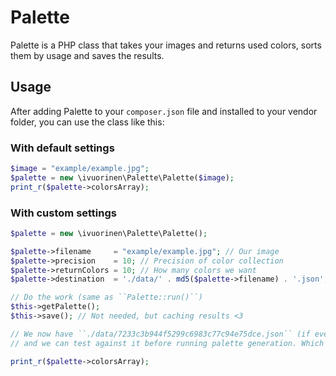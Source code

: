 Palette
=======

Palette is a PHP class that takes your images and returns used colors, sorts them by usage and saves the results.

## Usage ##

After adding Palette to your ``composer.json`` file and installed to your vendor folder, you can use the class like this:

### With default settings ###

```php
$image = "example/example.jpg";
$palette = new \ivuorinen\Palette\Palette($image);
print_r($palette->colorsArray);

```

### With custom settings ###

```php
$palette = new \ivuorinen\Palette\Palette();

$palette->filename     = "example/example.jpg"; // Our image
$palette->precision    = 10; // Precision of color collection
$palette->returnColors = 10; // How many colors we want
$palette->destination  = './data/' . md5($palette->filename) . '.json';

// Do the work (same as ``Palette::run()``)
$this->getPalette();
$this->save(); // Not needed, but caching results <3

// We now have ``./data/7233c3b944f5299c6983c77c94e75dce.json`` (if everything went smoothly)
// and we can test against it before running palette generation. Which you should do really.

print_r($palette->colorsArray);
```

